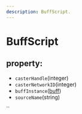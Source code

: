 ```yaml
---
description: BuffScript.
---
```


# BuffScript

## property:

* `casterHandle`\(integer\)
* `casterNetworkID`\(integer\)
* `buffInstance`\([buff](buff.md)\)
* `sourceName`\(string\)

\`\`


